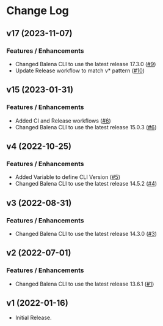# Change Log

## v17 (2023-11-07)

### Features / Enhancements

- Changed Balena CLI to use the latest release 17.3.0 ([#9](https://github.com/Theia-Scientific/balena-cli/pull/9))
- Update Release workflow to match v* pattern ([#10](https://github.com/Theia-Scientific/balena-cli/pull/10))

## v15 (2023-01-31)

### Features / Enhancements

- Added CI and Release workflows ([#6](https://github.com/Theia-Scientific/balena-cli/pull/6))
- Changed Balena CLI to use the latest release 15.0.3 ([#6](https://github.com/Theia-Scientific/balena-cli/pull/6))

## v4 (2022-10-25)

### Features / Enhancements

- Added Variable to define CLI Version ([#5](https://github.com/Theia-Scientific/balena-cli/pull/5))
- Changed Balena CLI to use the latest release 14.5.2 ([#4](https://github.com/Theia-Scientific/balena-cli/pull/4))

## v3 (2022-08-31)

### Features / Enhancements

- Changed Balena CLI to use the latest release 14.3.0 ([#3](https://github.com/Theia-Scientific/balena-cli/pull/3))

## v2 (2022-07-01)

### Features / Enhancements

- Changed Balena CLI to use the latest release 13.6.1 ([#1](https://github.com/Theia-Scientific/balena-cli/pull/1))

## v1 (2022-01-16)

- Initial Release.
